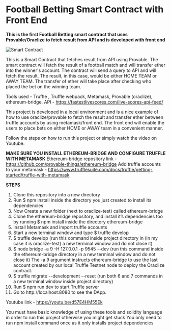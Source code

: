 # Football Betting Smart Contract with Front End


**This is the first Football Betting smart contract that uses Provable/Oraclize to fetch result from API and is developed with front end**

![Smart Contract]()

This is a Smart Contract that fetches result from API using Provable. The smart contract will fetch the result of a football match and will transfer ether into the winner's account. The contract will send a query to API and will fetch the result. The result, in this case, would be either HOME TEAM or AWAY TEAM. The transfer of ether will take place after checking who placed the bet on the winning team.

Tools used - Truffle , Truffle webpack, Metamask, Provable (oraclize),  ethereum-bridge.
API - https://fastestlivescores.com/live-scores-api-feed/

This project is developed in a local environment and is a nice example of how to use oraclize/provable to fetch the result and transfer ether between truffle accounts by using metamask/front end. The front end will enable the users to place bets on either HOME or AWAY team in a convenient manner.

Follow the steps on how to run this project or simply watch the video on Youtube.

**MAKE SURE YOU INSTALL ETHEREUM-BRIDGE AND CONFIGURE TRUFFLE WITH METAMASK**
Ethereum-bridge repository link - https://github.com/provable-things/ethereum-bridge
Add truffle accounts to your metamask - https://www.trufflesuite.com/docs/truffle/getting-started/truffle-with-metamask

**STEPS**
1) Clone this repository into a new directory 
2) Run $ npm install inside the directory you just created to install its dependencies
3) Now Create a new folder (next to oraclize-test) called ethereum-bridge
4) Clone the ethereum-bridge repository, and install it’s dependencies too by running $ npm install inside the directory ethereum-bridge 
5) Install Metamask and import truffle accounts 
6) Start a new terminal window and type $ truffle develop
7) $ truffle develop (run this command inside project directory in (in my case it is oraclize-test) a new terminal window and do not close it)
8) $ node bridge -a 9 -H 127.0.0.1 -p 9545 --dev (run this command inside the ethereum-bridge directory in a new terminal window and do not close it)
                The -a 9 argument instructs ethereum-bridge to use the last account created by our local Truffle Testnet node to deploy                 the Oraclize contract. 
9) $ truffle migrate --development --reset (run both 6 and 7 commands in a new terminal window inside project directory)
10) Run $ npm run dev to start Truffle server
11) Go to http://localhost:8080 to see the DApp.

Youtube link - https://youtu.be/d57E4HM55Ek

You must have basic knowledge of using these tools and solidity language in order to run this project otherwise you might get stuck
You only need to run npm install command once as it only installs project dependencies
